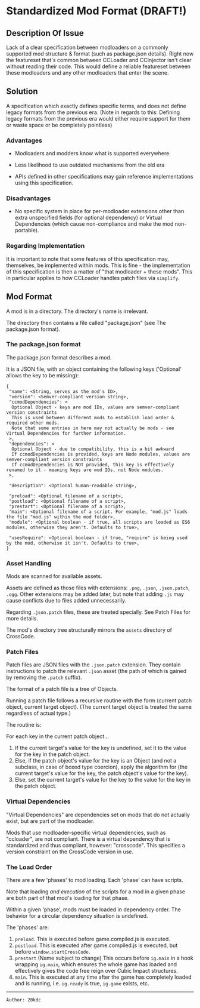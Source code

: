 # Standardized Mod Format (DRAFT!)

## Description Of Issue

Lack of a clear specification between modloaders on a commonly supported mod structure & format (such as package.json details).
Right now the featureset that's common between CCLoader and CCInjector isn't clear without reading their code.
This would define a reliable featureset between these modloaders and any other modloaders that enter the scene.

## Solution

A specification which exactly defines specific terms, and does not define legacy formats from the previous era.
(Note in regards to this: Defining legacy formats from the previous era would either require support for them or waste space or be completely pointless)

### Advantages

- Modloaders and modders know what is supported everywhere.

- Less likelihood to use outdated mechanisms from the old era

- APIs defined in other specifications may gain reference implementations using this specification.

### Disadvantages

- No specific system in place for per-modloader extensions other than extra unspecified fields (for optional dependency) or Virtual Dependencies (which cause non-compliance and make the mod non-portable).

### Regarding Implementation

It is important to note that some features of this specification may, themselves, be implemented within mods.
This is fine - the implementation of this specification is then a matter of "that modloader + these mods".
This in particular applies to how CCLoader handles patch files via `simplify`.

## Mod Format

A mod is in a directory. The directory's name is irrelevant.

The directory then contains a file called "package.json" (see The package.json format).

### The package.json format

The package.json format describes a mod.

It is a JSON file, with an object containing the following keys ('Optional' allows the key to be missing):

```
{
 "name": <String, serves as the mod's ID>,
 "version": <Semver-compliant version string>,
 "ccmodDependencies": <
  Optional Object - keys are mod IDs, values are semver-compliant version constraints
  This is used between different mods to establish load order & required other mods.
  Note that some entries in here may not actually be mods - see Virtual Dependencies for further information.
 >,
 "dependencies": <
  Optional Object - due to compatibility, this is a bit awkward
  If ccmodDependencies is provided, keys are Node modules, values are semver-compliant version constraints
  If ccmodDependencies is NOT provided, this key is effectively renamed to it - meaning keys are mod IDs, not Node modules.
 >,

 "description": <Optional human-readable string>,

 "preload": <Optional filename of a script>,
 "postload": <Optional filename of a script>,
 "prestart": <Optional filename of a script>,
 "main": <Optional filename of a script. For example, "mod.js" loads the file "mod.js" within the mod folder>,
 "module": <Optional boolean - if true, all scripts are loaded as ES6 modules, otherwise they aren't. Defaults to true>,

 "usesRequire": <Optional boolean - if true, "require" is being used by the mod, otherwise it isn't. Defaults to true>,
}
```

### Asset Handling

Mods are scanned for available assets.

Assets are defined as those files with extensions: `.png`, `.json`, `.json.patch`, `.ogg`.
Other extensions may be added later, but note that adding `.js` may cause conflicts due to files added unnecessarily.

Regarding `.json.patch` files, these are treated specially. See Patch Files for more details.

The mod's directory tree structurally mirrors the `assets` directory of CrossCode.

### Patch Files

Patch files are JSON files with the `.json.patch` extension. They contain instructions to patch the relevant `.json` asset (the path of which is gained by removing the `.patch` suffix).

The format of a patch file is a tree of Objects.

Running a patch file follows a recursive routine with the form (current patch object, current target object).
(The current target object is treated the same regardless of actual type.)

The routine is:

For each key in the current patch object...

1. If the current target's value for the key is undefined, set it to the value for the key in the patch object.
2. Else, if the patch object's value for the key is an Object (and not a subclass, in case of boxed type coercion), apply the algorithm for (the current target's value for the key, the patch object's value for the key).
3. Else, set the current target's value for the key to the value for the key in the patch object.

### Virtual Dependencies

"Virtual Dependencies" are dependencies set on mods that do not actually exist, but are part of the modloader.

Mods that use modloader-specific virtual dependencies, such as "ccloader", are not compliant.
There is a virtual dependency that is standardized and thus compliant, however: "crosscode". This specifies a version constraint on the CrossCode version in use.

### The Load Order

There are a few 'phases' to mod loading.
Each 'phase' can have scripts.

Note that loading *and execution* of the scripts for a mod in a given phase are both part of that mod's loading for that phase.

Within a given 'phase', mods must be loaded in dependency order.
The behavior for a circular dependency situation is undefined.

The 'phases' are:

1. `preload`. This is executed before game.compiled.js is executed.
2. `postload`. This is executed after game.compiled.js is executed, but before `window.startCrossCode`.
3. `prestart` (Name subject to change) This occurs before `ig.main` in a hook wrapping `ig.main`, which ensures the whole game has loaded and effectively gives the code free reign over Cubic Impact structures.
4. `main`. This is executed at any time after the game has completely loaded and is running, i.e. `ig.ready` is true, `ig.game` exists, etc.

---

```
Author: 20kdc
```

